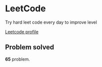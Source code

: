 # LeetCode

Try hard leet code every day to improve level

[ Leetcode profile ](https://leetcode.com/u/orgball2608/)

## Problem solved

**65** problem.
